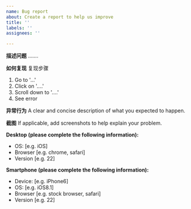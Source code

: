 ```yaml
---
name: Bug report
about: Create a report to help us improve
title: ''
labels: ''
assignees: ''

---
```


**描述问题**
.......

**如何复现**
复现步骤
1. Go to '...'
2. Click on '....'
3. Scroll down to '....'
4. See error

**异常行为**
A clear and concise description of what you expected to happen.

**截图**
If applicable, add screenshots to help explain your problem.

**Desktop (please complete the following information):**
 - OS: [e.g. iOS]
 - Browser [e.g. chrome, safari]
 - Version [e.g. 22]

**Smartphone (please complete the following information):**
 - Device: [e.g. iPhone6]
 - OS: [e.g. iOS8.1]
 - Browser [e.g. stock browser, safari]
 - Version [e.g. 22]
